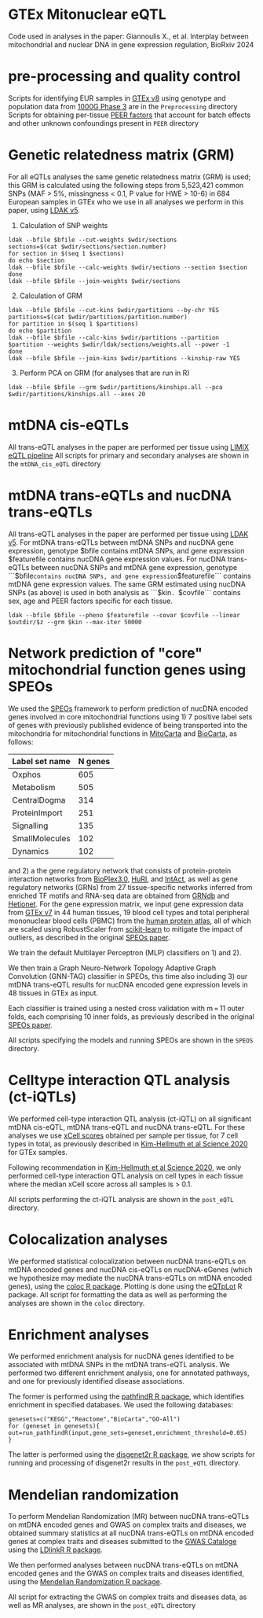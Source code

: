 # GTEx Mitonuclear eQTL
Code used in analyses in the paper: Giannoulis X., et al. Interplay between mitochondrial and nuclear DNA in gene expression regulation, BioRxiv 2024

# pre-processing and quality control 

Scripts for identifying EUR samples in [GTEx v8](https://gtexportal.org/home/) using genotype and population data from [1000G Phase 3](https://www.internationalgenome.org/category/phase-3/) are in the ```Preprocessing``` directory
Scripts for obtaining per-tissue [PEER factors](https://www.nature.com/articles/nprot.2011.457) that account for batch effects and other unknown confoundings present in  ```PEER``` directory

# Genetic relatedness matrix (GRM)
For all eQTLs analyses the same genetic relatedness matrix (GRM) is used; this GRM is calculated using the following steps from 5,523,421 common SNPs (MAF > 5%, missingness < 0.1, P value for HWE > 10-6) in 684 European samples in GTEx who we use in all analyses we perform in this paper, using [LDAK v5](https://dougspeed.com/).

1. Calculation of SNP weights
```
ldak --bfile $bfile --cut-weights $wdir/sections
sections=$(cat $wdir/sections/section.number)
for section in $(seq 1 $sections)
do echo $section
ldak --bfile $bfile --calc-weights $wdir/sections --section $section
done
ldak --bfile $bfile --join-weights $wdir/sections
```

2. Calculation of GRM
```
ldak --bfile $bfile --cut-kins $wdir/partitions --by-chr YES
partitions=$(cat $wdir/partitions/partition.number)
for partition in $(seq 1 $partitions)
do echo $partition
ldak --bfile $bfile --calc-kins $wdir/partitions --partition $partition --weights $wdir/ldak/sections/weights.all --power -1
done
ldak --bfile $bfile --join-kins $wdir/partitions --kinship-raw YES
```

3. Perform PCA on GRM (for analyses that are run in R)
```
ldak --bfile $bfile --grm $wdir/partitions/kinships.all --pca $wdir/partitions/kinships.all --axes 20
```

# mtDNA cis-eQTLs 

All trans-eQTL analyses in the paper are performed per tissue using [LIMIX eQTL pipeline](https://github.com/single-cell-genetics/limix_qtl)
All scripts for primary and secondary analyses are shown in the ```mtDNA_cis_eQTL``` directory

# mtDNA trans-eQTLs and nucDNA trans-eQTLs 

All trans-eQTL analyses in the paper are performed per tissue using [LDAK v5](https://dougspeed.com/).
For mtDNA trans-eQTLs between mtDNA SNPs and nucDNA gene expression, genotype $bfile contains mtDNA SNPs, and gene expression $featurefile contains nucDNA gene expression values. For nucDNA trans-eQTLs between nucDNA SNPs and mtDNA gene expression, genotype ```$bfile``` contains nucDNA SNPs, and gene expression ```$featurefile``` contains mtDNA gene expression values. The same GRM estimated using nucDNA SNPs (as above) is used in both analysis as ```$kin```. ```$covfile``` contains sex, age and PEER factors specific for each tissue. 

```
ldak --bfile $bfile --pheno $featurefile --covar $covfile --linear $outdir/$z --grm $kin --max-iter 50000
```
# Network prediction of "core" mitochondrial function genes using SPEOs

We used the [SPEOs](https://www.nature.com/articles/s41467-023-42975-z) framework to perform prediction of nucDNA encoded genes involved in core mitochondrial functions using 1) 7 positive label sets of genes with previously published evidence of being transported into the mitochondria for mitochondrial functions in [MitoCarta](https://www.broadinstitute.org/mitocarta/mitocarta30-inventory-mammalian-mitochondrial-proteins-and-pathways) and [BioCarta](http://www.biocarta.com/), as follows: 

|Label set name|N genes|
|---|---|
|Oxphos|605|
|Metabolism|505|
|CentralDogma|314|
|ProteinImport|251|
|Signalling|135|
|SmallMolecules|102|
|Dynamics|102|



and 2) a the gene regulatory network that consists of protein-protein interaction networks from [BioPlex3.0](https://linkinghub.elsevier.com/retrieve/pii/S0092-8674(15)00768-0), [HuRI](http://www.interactome-atlas.org/), and [IntAct](https://www.ebi.ac.uk/intact/home), as well as  gene regulatory networks (GRNs) from 27 tissue-specific networks inferred from enriched TF motifs and RNA-seq data are obtained from [GRNdb](http://www.grndb.com/) and [Hetionet](https://het.io/). For the gene expression matrix, we input gene expression data from [GTEx v7](https://www.science.org/doi/10.1126/science.aaz1776) in 44 human tissues, 19 blood cell types and total peripheral mononuclear blood cells (PBMC) from the [human protein atlas](https://www.proteinatlas.org/), all of which are scaled using RobustScaler from [scikit-learn](https://scikit-learn.org/stable/) to mitigate the impact of outliers, as described in the original [SPEOs paper](https://www.nature.com/articles/s41467-023-42975-z).

We train the default Multilayer Perceptron (MLP) classifiers on 1) and 2). 

We then train a Graph Neuro-Network Topology Adaptive Graph Convolution (GNN-TAG) classifier in SPEOs, this time also including 3) our mtDNA trans-eQTL results for nucDNA encoded gene expression levels in 48 tissues in GTEx as input. 

Each classifier is trained using a nested cross validation with m = 11 outer folds, each comprising 10 inner folds, as previously described in the original [SPEOs paper](https://www.nature.com/articles/s41467-023-42975-z). 

All scripts specifying the models and running SPEOs are shown in the ```SPEOS``` directory. 

# Celltype interaction QTL analysis (ct-iQTLs) 

We performed cell-type interaction QTL analysis (ct-iQTL) on all significant mtDNA cis-eQTL, mtDNA trans-eQTL and nucDNA trans-eQTL. For these analyses we use [xCell scores](https://github.com/dviraran/xCell) obtained per sample per tissue, for 7 cell types in total, as previously described in [Kim-Hellmuth et al Science 2020](https://www.science.org/doi/10.1126/science.aaz8528) for GTEx samples. 

Following recommendation in [Kim-Hellmuth et al Science 2020](https://www.science.org/doi/10.1126/science.aaz8528), we only performed cell-type interaction QTL analysis on cell types in each tissue where the median xCell score across all samples is > 0.1. 

All scripts performing the ct-iQTL analysis are shown in the ```post_eQTL``` directory. 

# Colocalization analyses 

We performed statistical colocalization between nucDNA trans-eQTLs on mtDNA encoded genes and nucDNA cis-eQTLs on nucDNA-eGenes (which we hypothesize may mediate the nucDNA trans-eQTLs on mtDNA encoded genes), using the [coloc R package](https://cran.r-project.org/web/packages/coloc/index.html). Plotting is done using the [eQTpLot](https://github.com/RitchieLab/eQTpLot) R package. All script for formatting the data as well as performing the analyses are shown in the ```coloc``` directory.

# Enrichment analyses 

We performed enrichment analysis for nucDNA genes identified to be associated with mtDNA SNPs in the mtDNA trans-eQTL analysis. We performed two different enrichment analysis, one for annotated pathways, and one for previously identified disease associations. 

The former is performed using the [pathfindR R package](https://github.com/egeulgen/pathfindR), which identifies enrichment in specified databases. We used the following databases: 

```
genesets=c("KEGG","Reactome","BioCarta","GO-All")
for (geneset in genesets){
out=run_pathfindR(input,gene_sets=geneset,enrichment_threshold=0.05)
}
```

The latter is performed using the [disgenet2r R package](https://github.com/jinfar/disgenet2r), we show scripts for running and processing of disgenet2r results in the ```post_eQTL``` directory. 

# Mendelian randomization

To perform Mendelian Randomization (MR) between nucDNA trans-eQTLs on mtDNA encoded genes and GWAS on complex traits and diseases, we obtained summary statistics at all nucDNA trans-eQTLs on mtDNA encoded genes at complex traits and diseases submitted to the [GWAS Cataloge](https://www.ebi.ac.uk/gwas/) using the [LDlinkR R package](https://cran.r-project.org/web/packages/LDlinkR/index.html). 

We then performed analyses between nucDNA trans-eQTLs on mtDNA encoded genes and the GWAS on complex traits and diseases identified, using the [Mendelian Randomization R package](https://cran.r-project.org/web/packages/MendelianRandomization/index.html). 

All script for extracting the GWAS on complex traits and diseases data, as well as MR analyses, are shown in the ```post_eQTL``` directory

